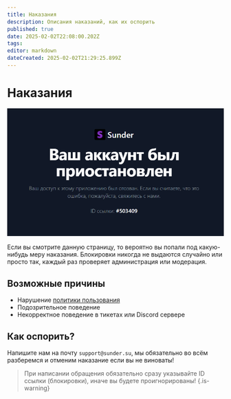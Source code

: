 ```yaml
---
title: Наказания
description: Описания наказаний, как их оспорить
published: true
date: 2025-02-02T22:08:00.202Z
tags: 
editor: markdown
dateCreated: 2025-02-02T21:29:25.899Z
---
```


# Наказания

![image.png](/images/image.png)

Если вы смотрите данную страницу, то вероятно вы попали под какую-нибудь меру наказания. 
Блокировки никогда не выдаются случайно или просто так, каждый раз проверяет администрация или модерация.

## Возможные причины

* Нарушение [политики пользования](https://sunder.su/p/tos)
* Подозрительное поведение
* Некорректное поведение в тикетах или Discord сервере

## Как оспорить?

Напишите нам на почту `support@sunder.su`, мы обязательно во всём разберемся и отменим наказание если вы не виноваты!

> При написании обращения обязательно сразу указывайте ID ссылки (блокировки), иначе вы будете проигнорированы!
{.is-warning}

